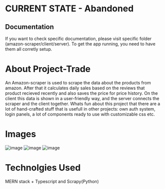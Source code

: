 # CURRENT STATE - Abandoned

## Documentation
If you want to check specific documentation, please visit specific folder (amazon-scraper/client/server). To get the app running, you need to have them all corretly setup.

# About Project-Trade
An Amazon-scraper is used to scrape the data about the products from amazon. After that it calculates daily sales based on the reviews that product recieved recently and also saves the price for price history. On the client this data is shown in a user-friendly way, and the server connects the scraper and the client together. Whats fun about this project that there are a lot of hand-crafted stuff that is usefull in other projects: own auth system, login panels, a lot of components ready to use with customizable css etc.

# Images
![image](https://github.com/Highlighted-dev/Project-Trade/assets/44095998/424084db-ce5f-4ac9-a776-70e2b659f19c)
![image](https://github.com/Highlighted-dev/Project-Trade/assets/44095998/5a4eeae9-907b-4e87-8859-260a170d477e)
![image](https://github.com/Highlighted-dev/Project-Trade/assets/44095998/5d11c529-2e3f-4873-933e-bf236bbfa350)


# Technolgies Used
MERN stack + Typescript and Scrapy(Python)
